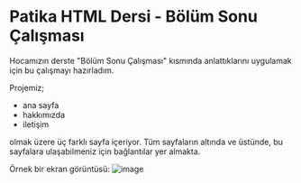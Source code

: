 # Patika HTML Dersi - Bölüm Sonu Çalışması
Hocamızın derste "Bölüm Sonu Çalışması" kısmında anlattıklarını uygulamak için bu çalışmayı hazırladım. 

Projemiz;

 * ana sayfa 
 * hakkımızda 
 * iletişim 
 
olmak üzere üç farklı sayfa içeriyor. Tüm sayfaların altında ve üstünde, bu sayfalara ulaşabilmeniz için bağlantılar yer almakta. 

Örnek bir ekran görüntüsü: 
![image](https://github.com/basaranseyma/HTML_BolumSonu/assets/128006262/817fa6e8-8426-4c39-a7fe-7a500f7a1d25)
